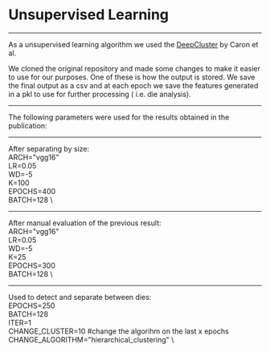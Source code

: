 # Unsupervised Learning
----

As a unsupervised learning algorithm we used the [DeepCluster](https://github.com/facebookresearch/deepcluster) by Caron et al.

We cloned the original repository and made some changes to make it easier to use for our purposes. One of these is how the output is stored. We save the final output as a csv and at each epoch we save the features generated in a pkl to use for further processing ( i.e. die analysis).

----
The following parameters were used for the results obtained in the publication:

---- 
After separating by size: \
  ARCH="vgg16" \
  LR=0.05 \
  WD=-5 \
  K=100 \
  EPOCHS=400 \
  BATCH=128 \

-----
After manual evaluation of the previous result: \
  ARCH="vgg16" \
  LR=0.05 \
  WD=-5 \
  K=25 \
  EPOCHS=300 \
  BATCH=128 \

----
Used to detect and separate between dies: \
  EPOCHS=250 \
  BATCH=128 \
  ITER=1 \
  CHANGE_CLUSTER=10 #change the algorihm on the last x epochs \
  CHANGE_ALGORITHM="hierarchical_clustering" \
